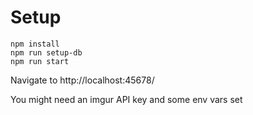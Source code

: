 # Setup

```
npm install
npm run setup-db
npm run start
```

Navigate to http://localhost:45678/

You might need an imgur API key and some env vars set
